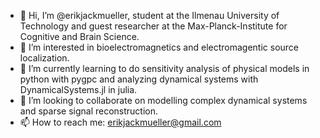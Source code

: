 - 👋 Hi, I’m @erikjackmueller, student at the Ilmenau University of Technology and guest researcher at the Max-Planck-Institute for Cognitive and Brain Science.
- 👀 I’m interested in bioelectromagnetics and electromagentic source localization.
- 🌱 I’m currently learning to do sensitivity analysis of physical models in python with pygpc and analyzing dynamical systems with DynamicalSystems.jl in julia.
- 💞️ I’m looking to collaborate on modelling complex dynamical systems and sparse signal reconstruction.
- 📫 How to reach me: erikjackmueller@gmail.com

<!---
erikjackmueller/erikjackmueller is a ✨ special ✨ repository because its `README.md` (this file) appears on your GitHub profile.
You can click the Preview link to take a look at your changes.
--->

